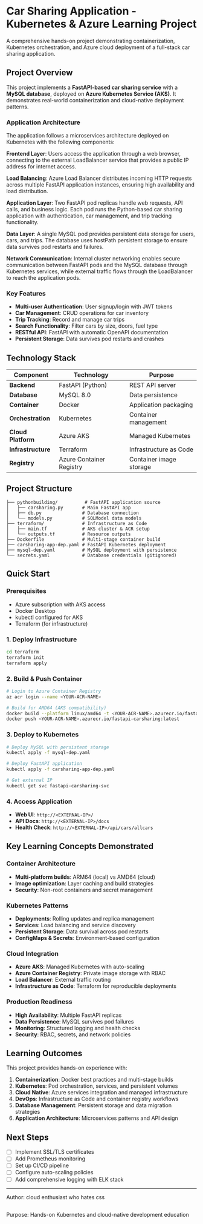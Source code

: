 # Car Sharing Application - Kubernetes & Azure Learning Project

A comprehensive hands-on project demonstrating containerization, Kubernetes orchestration, and Azure cloud deployment of a full-stack car sharing application.

## Project Overview

This project implements a **FastAPI-based car sharing service** with a **MySQL database**, deployed on **Azure Kubernetes Service (AKS)**. It demonstrates real-world containerization and cloud-native deployment patterns.

### Application Architecture

The application follows a microservices architecture deployed on Kubernetes with the following components:

**Frontend Layer**: Users access the application through a web browser, connecting to the external LoadBalancer service that provides a public IP address for internet access.

**Load Balancing**: Azure Load Balancer distributes incoming HTTP requests across multiple FastAPI application instances, ensuring high availability and load distribution.

**Application Layer**: Two FastAPI pod replicas handle web requests, API calls, and business logic. Each pod runs the Python-based car sharing application with authentication, car management, and trip tracking functionality.

**Data Layer**: A single MySQL pod provides persistent data storage for users, cars, and trips. The database uses hostPath persistent storage to ensure data survives pod restarts and failures.

**Network Communication**: Internal cluster networking enables secure communication between FastAPI pods and the MySQL database through Kubernetes services, while external traffic flows through the LoadBalancer to reach the application pods.

### Key Features

- **Multi-user Authentication**: User signup/login with JWT tokens
- **Car Management**: CRUD operations for car inventory
- **Trip Tracking**: Record and manage car trips
- **Search Functionality**: Filter cars by size, doors, fuel type
- **RESTful API**: FastAPI with automatic OpenAPI documentation
- **Persistent Storage**: Data survives pod restarts and crashes

## Technology Stack

| Component | Technology | Purpose |
|-----------|------------|---------|
| **Backend** | FastAPI (Python) | REST API server |
| **Database** | MySQL 8.0 | Data persistence |
| **Container** | Docker | Application packaging |
| **Orchestration** | Kubernetes | Container management |
| **Cloud Platform** | Azure AKS | Managed Kubernetes |
| **Infrastructure** | Terraform | Infrastructure as Code |
| **Registry** | Azure Container Registry | Container image storage |

## Project Structure

```
├── pythonbuilding/          # FastAPI application source
│   ├── carsharing.py       # Main FastAPI app
│   ├── db.py               # Database connection
│   └── models.py           # SQLModel data models
├── terraform/              # Infrastructure as Code
│   ├── main.tf             # AKS cluster & ACR setup
│   └── outputs.tf          # Resource outputs
├── Dockerfile              # Multi-stage container build
├── carsharing-app-dep.yaml # FastAPI Kubernetes deployment
├── mysql-dep.yaml          # MySQL deployment with persistence
└── secrets.yaml            # Database credentials (gitignored)
```

## Quick Start

### Prerequisites
- Azure subscription with AKS access
- Docker Desktop
- kubectl configured for AKS
- Terraform (for infrastructure)

### 1. Deploy Infrastructure
```bash
cd terraform
terraform init
terraform apply
```

### 2. Build & Push Container
```bash
# Login to Azure Container Registry
az acr login --name <YOUR-ACR-NAME>

# Build for AMD64 (AKS compatibility)
docker build --platform linux/amd64 -t <YOUR-ACR-NAME>.azurecr.io/fastapi-carsharing:latest .
docker push <YOUR-ACR-NAME>.azurecr.io/fastapi-carsharing:latest
```

### 3. Deploy to Kubernetes
```bash
# Deploy MySQL with persistent storage
kubectl apply -f mysql-dep.yaml

# Deploy FastAPI application
kubectl apply -f carsharing-app-dep.yaml

# Get external IP
kubectl get svc fastapi-carsharing-svc
```

### 4. Access Application
- **Web UI**: `http://<EXTERNAL-IP>/`
- **API Docs**: `http://<EXTERNAL-IP>/docs`
- **Health Check**: `http://<EXTERNAL-IP>/api/cars/allcars`

## Key Learning Concepts Demonstrated

### Container Architecture
- **Multi-platform builds**: ARM64 (local) vs AMD64 (cloud)
- **Image optimization**: Layer caching and build strategies
- **Security**: Non-root containers and secret management

### Kubernetes Patterns
- **Deployments**: Rolling updates and replica management
- **Services**: Load balancing and service discovery
- **Persistent Storage**: Data survival across pod restarts
- **ConfigMaps & Secrets**: Environment-based configuration

### Cloud Integration
- **Azure AKS**: Managed Kubernetes with auto-scaling
- **Azure Container Registry**: Private image storage with RBAC
- **Load Balancer**: External traffic routing
- **Infrastructure as Code**: Terraform for reproducible deployments

### Production Readiness
- **High Availability**: Multiple FastAPI replicas
- **Data Persistence**: MySQL survives pod failures
- **Monitoring**: Structured logging and health checks
- **Security**: RBAC, secrets, and network policies

## Learning Outcomes

This project provides hands-on experience with:

1. **Containerization**: Docker best practices and multi-stage builds
2. **Kubernetes**: Pod orchestration, services, and persistent volumes
3. **Cloud Native**: Azure services integration and managed infrastructure
4. **DevOps**: Infrastructure as Code and container registry workflows
5. **Database Management**: Persistent storage and data migration strategies
6. **Application Architecture**: Microservices patterns and API design



## Next Steps

- [ ] Implement SSL/TLS certificates
- [ ] Add Prometheus monitoring
- [ ] Set up CI/CD pipeline
- [ ] Configure auto-scaling policies
- [ ] Add comprehensive logging with ELK stack

---

Author: cloud enthusiast who hates css

##

Purpose: Hands-on Kubernetes and cloud-native development education
